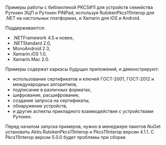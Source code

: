 Примеры работы с библиотекой PKCS#11 для устройств семейства Рутокен ЭЦП и Рутокен PINPad,
используя RutokenPkcs11Interop для .NET на настольных платформах, и Xamarin для iOS и Android.

Поддерживаются:
- .NETFramework 4.5 и новее,
- .NETStandard 2.0,
- MonoAndroid 2.3,
- Xamarin.iOS 1.0,
- Xamarin.Mac 2.0.

Примеры содержат каркасы будущих приложений, и демонстрируют:
- использование сертификатов и ключей ГОСТ-2001, ГОСТ-2012 и международных алгоритмов,
- подписание в различных форматах,
- шифрование, расшифрование,
- создание запроса на сертификаты,
- обнаружение устройств,
- и другие аспекты прикладного взаимодействия с устройствами Рутокен.

Перед началом запуска примеров, нужно в менеджере пакетов NuGet установить Aktiv.RutokenPkcs11Interop и Pkcs11Interop версии 4.1.1.
С Pkcs11Interop версии 5.0.0 будет проблемы при сборке.

